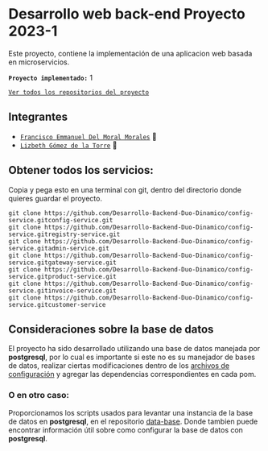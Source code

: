# Desarrollo web back-end Proyecto 2023-1


Este proyecto, contiene la implementación de una aplicacion web basada en microservicios. 

**`Proyecto implementado:`** 1

[`Ver todos los repositorios del proyecto`](https://github.com/orgs/Desarrollo-Backend-Duo-Dinamico/repositories)

## Integrantes
-   [`Francisco Emmanuel Del Moral Morales`](https://github.com/cocisran)  :penguin:
-   [`Lizbeth Gómez de la Torre`](https://github.com/BethGomez44)  :panda_face:


## Obtener todos los servicios:
Copia y pega esto en una terminal con git, dentro del directorio donde quieres guardar el proyecto.

```git
git clone https://github.com/Desarrollo-Backend-Duo-Dinamico/config-service.gitconfig-service.git
git clone https://github.com/Desarrollo-Backend-Duo-Dinamico/config-service.gitregistry-service.git
git clone https://github.com/Desarrollo-Backend-Duo-Dinamico/config-service.gitadmin-service.git
git clone https://github.com/Desarrollo-Backend-Duo-Dinamico/config-service.gitgateway-service.git
git clone https://github.com/Desarrollo-Backend-Duo-Dinamico/config-service.gitproduct-service.git
git clone https://github.com/Desarrollo-Backend-Duo-Dinamico/config-service.gitinvoice-service.git
git clone https://github.com/Desarrollo-Backend-Duo-Dinamico/config-service.gitcustomer-service
```

## Consideraciones sobre la base de datos

El proyecto ha sido desarrollado utilizando una base de datos manejada por **postgresql**, por lo cual es importante si este no es su manejador de bases de datos, realizar ciertas modificaciones dentro de los [archivos de configuración](https://github.com/Desarrollo-Backend-Duo-Dinamico/config-data) y agregar las dependencias correspondientes en cada pom.

### O en otro caso:

Proporcionamos los scripts usados para levantar una instancia de la base de datos en **postgresql**, en el repositorio [data-base](https://github.com/Desarrollo-Backend-Duo-Dinamico/data-base). Donde tambien puede encontrar información útil sobre como configurar la base de datos con **postgresql**.
